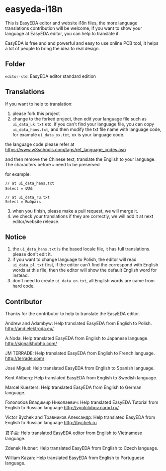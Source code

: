# easyeda-i18n
This is EasyEDA editor and website i18n files, the more language translations contribution will be welcome, if you want to show your language at EasyEDA editor, you can help to translate it.

EasyEDA is free and and powerful and easy to use online PCB tool, it helps a lot of people to bring the idea to real design. 

## Folder

`editor-std`: EasyEDA editor standard edition

## Translations

If you want to help to translation:

1) please fork this project
2) change to the forked project, then edit your language file such as `ui_data_uk.txt` etc. if you can't find your language file, you can copy `ui_data_hans.txt`, and then modify the txt file name with language code, for example `ui_data_xx.txt`, xx is your language code. 

the language code please refer at https://www.w3schools.com/tags/ref_language_codes.asp

and then remove the Chinese text, translate the English to your language. The characters before `=` need to be preserved

for example:
```
// at ui_data_hans.txt
Select = 选择

// at ui_data_ru.txt
Select = Выбрать

```

3) when you finish, please make a pull request, we will merge it.
4) we check your translations if they are correctly, we will add it at next editor/website release.


## Notice

1) the `ui_data_hans.txt` is the based locale file, it has full translations. please don't edit it. 
2) if you want to change language to Polish, the editor will read `ui_data_pl.txt` first, if the editor can't find the correspond with English words at this file, then the editor will show the default English word for instead.
3) don't need to create `ui_data_en.txt`, all English words are came from hard code.


## Contributor

Thanks for the contributor to help to translate the EasyEDA editor.

Andrew and Adambyw: Help translated EasyEDA from English to Polish. http://and.elektroda.eu/

A.Noda: Help translated EasyEDA from English to Japanese language. http://signalkhobho.com/

JM TERRADE:  Help translated EasyEDA from English to French language. http://terrade.com/

José Miguel: Help translated EasyEDA from English to Spanish language.

Kent Ahlberg: Help translated EasyEDA from English to Swedish language.

Marcel Kuesters: Help translated EasyEDA from English to German language.

Гололобов Владимир Николаевич: Help translated EasyEDA Tutorial from English to Russian language http://vgololobov.narod.ru/

Victor Bychek and Травников Александр: Help translated EasyEDA from English to Russian language http://bychek.ru

君子兰: Help translated EasyEDA editor from English to Vietnamese language.

Zdenek Hubner: Help translated EasyEDA from English to Czech language.

William Kazan: Help translated EasyEDA from English to Portuguese language.
